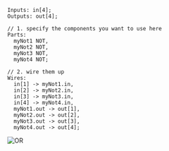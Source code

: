```
Inputs: in[4];
Outputs: out[4];

// 1. specify the components you want to use here
Parts:
  myNot1 NOT,
  myNot2 NOT,
  myNot3 NOT,
  myNot4 NOT;

// 2. wire them up
Wires:
  in[1] -> myNot1.in,
  in[2] -> myNot2.in,
  in[3] -> myNot3.in,
  in[4] -> myNot4.in,
  myNot1.out -> out[1],
  myNot2.out -> out[2],
  myNot3.out -> out[3],
  myNot4.out -> out[4];
```
![OR](https://gitlab.com/HeinD/MHRD/raw/master/NOT4B/NOT4B.png)